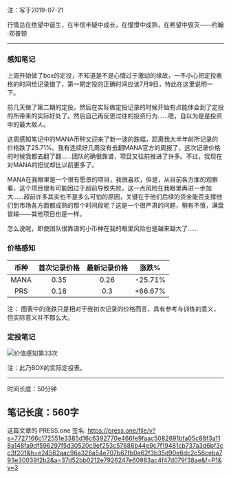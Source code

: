 注：写于2019-07-21

行情总在绝望中诞生，在半信半疑中成长，在憧憬中成熟，在希望中毁灭——约翰·邓普顿

------

### 感知笔记

上周开始做了box的定投，不知道是不是心情过于激动的缘故，一不小心把定投表格的时间给记录错了，第一期定投的正确时间应该7月9日，特此在这里说明一下。

前几天做了第二期的定投，然后在实际做定投记录的时候开始有点能体会到了定投的所带来的实际好处了。然后自己再反思过往的投资行为……嗯，自以为是是投资中的最大敌人。

这周感知笔记中的MANA币种又迎来了新一波的跌幅，距离我大半年前所记录的价格跌了25.71%。我有连续好几周没有去翻MANA官方的周报了，这次记录价格的时候我都去翻了翻……团队的确很靠谱，项目又往前推进了许多。不过，我现在对MANA的担忧却比以前更多了。

MANA在我眼里是一个很有愿景的项目，我很喜欢，但是，从目前各方面的观察看，这个项目很有可能因过于超前导致失败，这一点风险在我眼里再进一步加大……超前许多其实也不是多么可怕的原因，关键在于他们后续的资金能否支撑他们到市场各方面都成熟的那个时间段呢？这是一个很严肃的问题，稍有不慎，满盘皆输——其他项目也是一样。

怎么说呢，即使团队很靠谱的小币种在我的眼里风险也是越来越大了……

### 价格感知

| 币种 | 首次记录价格 | 最新记录价格 |  涨跌%  |
| :--: | :----------: | :----------: | :-----: |
| MANA |     0.35     |     0.26  |  -25.71%  |
| PRS  |     0.18     |     0.3  | +66.67% |

注： 图表中的涨跌只是相对于我初次记录的价格而言，具有参考与训练的意义，但实际意义并不那么大。

### 定投笔记

![价值感知第33次](https://press.one/thumbnail?width=720&url=https://static.press.one/6d/31/6d312c96a0c6b95f2e608a82d76f1af8e8f799bc0e7fdc6c81b7ef6c71ed7a74.png)

注：此乃BOX的实际定投表。

------

时间长度：50分钟

笔记长度：560字
----
这篇文章的 PRESS.one 签名:
https://press.one/file/v?s=7727166c172551e3385d16c6392770e466fe9faac5082691bfa05c88f3a118a148fa9df596297f5d30520c9ef253c57688b44e9c7f19481cb737a3d6bf3cc3f201&h=e24562aac96a328a54e707b67fb0a62f3b35d90e6dc2c56ceba793e30039f2b2&a=37d52bb0212e7926247e60983ac4f47d079f38ae&f=P1&v=3
